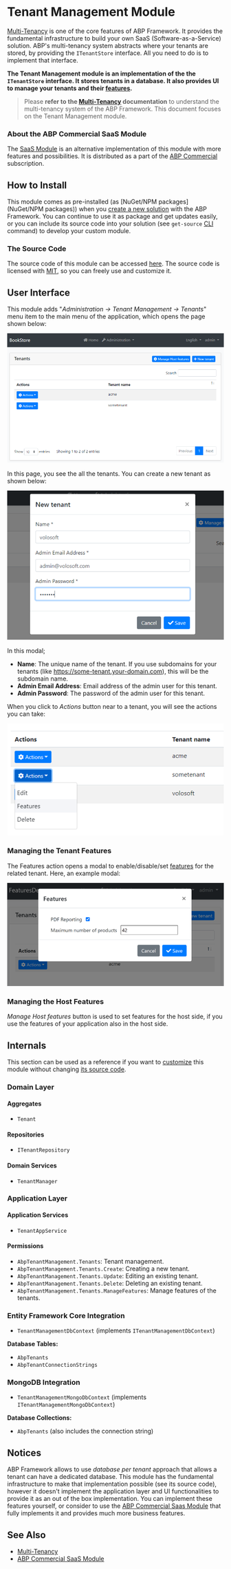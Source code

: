 # Tenant Management Module

[Multi-Tenancy](../Multi-Tenancy.md) is one of the core features of ABP Framework. It provides the fundamental infrastructure to build your own SaaS (Software-as-a-Service) solution. ABP's multi-tenancy system abstracts where your tenants are stored, by providing the `ITenantStore` interface. All you need to do is to implement that interface.

**The Tenant Management module is an implementation of the the `ITenantStore` interface. It stores tenants in a database. It also provides UI to manage your tenants and their [features](../Features.md).**

> Please **refer to the [Multi-Tenancy](../Multi-Tenancy.md) documentation** to understand the multi-tenancy system of the ABP Framework. This document focuses on the Tenant Management module.

### About the ABP Commercial SaaS Module

The [SaaS Module](https://commercial.abp.io/modules/Volo.Saas) is an alternative implementation of this module with more features and possibilities. It is distributed as a part of the [ABP Commercial](https://commercial.abp.io/) subscription.

## How to Install

This module comes as pre-installed (as [NuGet/NPM packages](NuGet/NPM packages)) when you [create a new solution](https://abp.io/get-started) with the ABP Framework. You can continue to use it as package and get updates easily, or you can include its source code into your solution (see `get-source` [CLI](../CLI.md) command) to develop your custom module.

### The Source Code

The source code of this module can be accessed [here](https://github.com/abpframework/abp/tree/dev/modules/tenant-management). The source code is licensed with [MIT](https://choosealicense.com/licenses/mit/), so you can freely use and customize it.

## User Interface

This module adds "*Administration -> Tenant Management -> Tenants*" menu item to the main menu of the application, which opens the page shown below:

![module-tenant-management-page](../images/module-tenant-management-page.png)

In this page, you see the all the tenants. You can create a new tenant as shown below:

![module-tenant-management-new-tenant](../images/module-tenant-management-new-tenant.png)

In this modal;

* **Name**: The unique name of the tenant. If you use subdomains for your tenants (like https://some-tenant.your-domain.com), this will be the subdomain name.
* **Admin Email Address**: Email address of the admin user for this tenant.
* **Admin Password**: The password of the admin user for this tenant.

When you click to *Actions* button near to a tenant, you will see the actions you can take:

![module-tenant-management-actions](../images/module-tenant-management-actions.png)

### Managing the Tenant Features

The Features action opens a modal to enable/disable/set [features](../Features.md) for the related tenant. Here, an example modal:

![features-modal](../images/features-modal.png)

### Managing the Host Features

*Manage Host features* button is used  to set features for the host side, if you use the features of your application also in the host side.

## Internals

This section can be used as a reference if you want to [customize](../Customizing-Application-Modules-Guide.md) this module without changing [its source code](https://github.com/abpframework/abp/tree/dev/modules/tenant-management).

### Domain Layer

#### Aggregates

* `Tenant`

#### Repositories

* `ITenantRepository`

#### Domain Services

* `TenantManager`

### Application Layer

#### Application Services

* `TenantAppService`

#### Permissions

- `AbpTenantManagement.Tenants`: Tenant management.
- `AbpTenantManagement.Tenants.Create`: Creating a new tenant.
- `AbpTenantManagement.Tenants.Update`: Editing an existing tenant.
- `AbpTenantManagement.Tenants.Delete`: Deleting an existing tenant.
- `AbpTenantManagement.Tenants.ManageFeatures`: Manage features of the tenants.

### Entity Framework Core Integration

* `TenantManagementDbContext` (implements `ITenantManagementDbContext`)

**Database Tables:**

* `AbpTenants`
* `AbpTenantConnectionStrings`

### MongoDB Integration

* `TenantManagementMongoDbContext` (implements `ITenantManagementMongoDbContext`)

**Database Collections:**

* `AbpTenants` (also includes the connection string)

## Notices

ABP Framework allows to use *database per tenant* approach that allows a tenant can have a dedicated database. This module has the fundamental infrastructure to make that implementation possible (see its source code), however it doesn't implement the application layer and UI functionalities to provide it as an out of the box implementation. You can implement these features yourself, or consider to use the [ABP Commercial Saas Module](https://docs.abp.io/en/commercial/latest/modules/saas) that fully implements it and provides much more business features.

## See Also

* [Multi-Tenancy](../Multi-Tenancy.md)
* [ABP Commercial SaaS Module](https://docs.abp.io/en/commercial/latest/modules/saas)